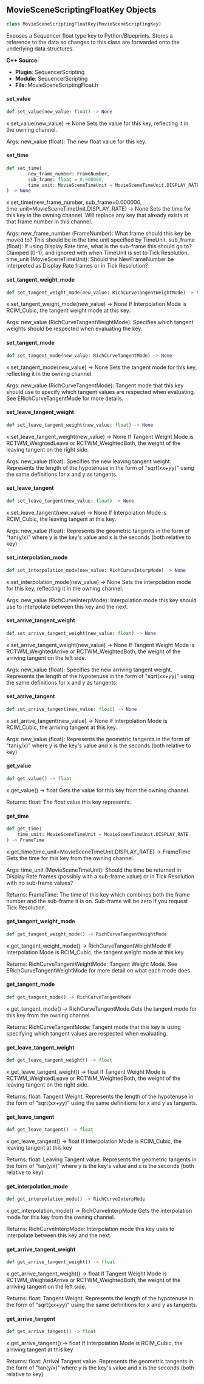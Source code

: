 ## MovieSceneScriptingFloatKey Objects

```python
class MovieSceneScriptingFloatKey(MovieSceneScriptingKey)
```

Exposes a Sequencer float type key to Python/Blueprints.
Stores a reference to the data so changes to this class are forwarded onto the underlying data structures.

**C++ Source:**

- **Plugin**: SequencerScripting
- **Module**: SequencerScripting
- **File**: MovieSceneScriptingFloat.h

<a id="unreal.MovieSceneScriptingFloatKey.set_value"></a>

#### set_value

```python
def set_value(new_value: float) -> None
```

x.set_value(new_value) -> None
Sets the value for this key, reflecting it in the owning channel.

Args:
    new_value (float): The new float value for this key.

<a id="unreal.MovieSceneScriptingFloatKey.set_time"></a>

#### set_time

```python
def set_time(
        new_frame_number: FrameNumber,
        sub_frame: float = 0.000000,
        time_unit: MovieSceneTimeUnit = MovieSceneTimeUnit.DISPLAY_RATE
) -> None
```

x.set_time(new_frame_number, sub_frame=0.000000, time_unit=MovieSceneTimeUnit.DISPLAY_RATE) -> None
Sets the time for this key in the owning channel. Will replace any key that already exists at that frame number in this channel.

Args:
    new_frame_number (FrameNumber): What frame should this key be moved to? This should be in the time unit specified by TimeUnit.
    sub_frame (float): If using Display Rate time, what is the sub-frame this should go to? Clamped [0-1), and ignored with when TimeUnit is set to Tick Resolution.
    time_unit (MovieSceneTimeUnit): Should the NewFrameNumber be interpreted as Display Rate frames or in Tick Resolution?

<a id="unreal.MovieSceneScriptingFloatKey.set_tangent_weight_mode"></a>

#### set_tangent_weight_mode

```python
def set_tangent_weight_mode(new_value: RichCurveTangentWeightMode) -> None
```

x.set_tangent_weight_mode(new_value) -> None
If Interpolation Mode is RCIM_Cubic, the tangent weight mode at this key.

Args:
    new_value (RichCurveTangentWeightMode): Specifies which tangent weights should be respected when evaluating the key.

<a id="unreal.MovieSceneScriptingFloatKey.set_tangent_mode"></a>

#### set_tangent_mode

```python
def set_tangent_mode(new_value: RichCurveTangentMode) -> None
```

x.set_tangent_mode(new_value) -> None
Sets the tangent mode for this key, reflecting it in the owning channel.

Args:
    new_value (RichCurveTangentMode): Tangent mode that this key should use to specify which tangent values are respected when evaluating. See ERichCurveTangentMode for more details.

<a id="unreal.MovieSceneScriptingFloatKey.set_leave_tangent_weight"></a>

#### set_leave_tangent_weight

```python
def set_leave_tangent_weight(new_value: float) -> None
```

x.set_leave_tangent_weight(new_value) -> None
If Tangent Weight Mode is RCTWM_WeightedLeave or RCTWM_WeightedBoth, the weight of the leaving tangent on the right side.

Args:
    new_value (float): Specifies the new leaving tangent weight. Represents the length of the hypotenuse in the form of "sqrt(x*x+y*y)" using the same definitions for x and y as tangents.

<a id="unreal.MovieSceneScriptingFloatKey.set_leave_tangent"></a>

#### set_leave_tangent

```python
def set_leave_tangent(new_value: float) -> None
```

x.set_leave_tangent(new_value) -> None
If Interpolation Mode is RCIM_Cubic, the leaving tangent at this key.

Args:
    new_value (float): Represents the geometric tangents in the form of "tan(y/x)" where y is the key's value and x is the seconds (both relative to key)

<a id="unreal.MovieSceneScriptingFloatKey.set_interpolation_mode"></a>

#### set_interpolation_mode

```python
def set_interpolation_mode(new_value: RichCurveInterpMode) -> None
```

x.set_interpolation_mode(new_value) -> None
Sets the interpolation mode for this key, reflecting it in the owning channel.

Args:
    new_value (RichCurveInterpMode): Interpolation mode this key should use to interpolate between this key and the next.

<a id="unreal.MovieSceneScriptingFloatKey.set_arrive_tangent_weight"></a>

#### set_arrive_tangent_weight

```python
def set_arrive_tangent_weight(new_value: float) -> None
```

x.set_arrive_tangent_weight(new_value) -> None
If Tangent Weight Mode is RCTWM_WeightedArrive or RCTWM_WeightedBoth, the weight of the arriving tangent on the left side.

Args:
    new_value (float): Specifies the new arriving tangent weight. Represents the length of the hypotenuse in the form of "sqrt(x*x+y*y)" using the same definitions for x and y as tangents.

<a id="unreal.MovieSceneScriptingFloatKey.set_arrive_tangent"></a>

#### set_arrive_tangent

```python
def set_arrive_tangent(new_value: float) -> None
```

x.set_arrive_tangent(new_value) -> None
If Interpolation Mode is RCIM_Cubic, the arriving tangent at this key.

Args:
    new_value (float): Represents the geometric tangents in the form of "tan(y/x)" where y is the key's value and x is the seconds (both relative to key)

<a id="unreal.MovieSceneScriptingFloatKey.get_value"></a>

#### get_value

```python
def get_value() -> float
```

x.get_value() -> float
Gets the value for this key from the owning channel.

Returns:
    float: The float value this key represents.

<a id="unreal.MovieSceneScriptingFloatKey.get_time"></a>

#### get_time

```python
def get_time(
    time_unit: MovieSceneTimeUnit = MovieSceneTimeUnit.DISPLAY_RATE
) -> FrameTime
```

x.get_time(time_unit=MovieSceneTimeUnit.DISPLAY_RATE) -> FrameTime
Gets the time for this key from the owning channel.

Args:
    time_unit (MovieSceneTimeUnit): Should the time be returned in Display Rate frames (possibly with a sub-frame value) or in Tick Resolution with no sub-frame values?

Returns:
    FrameTime: The time of this key which combines both the frame number and the sub-frame it is on. Sub-frame will be zero if you request Tick Resolution.

<a id="unreal.MovieSceneScriptingFloatKey.get_tangent_weight_mode"></a>

#### get_tangent_weight_mode

```python
def get_tangent_weight_mode() -> RichCurveTangentWeightMode
```

x.get_tangent_weight_mode() -> RichCurveTangentWeightMode
If Interpolation Mode is RCIM_Cubic, the tangent weight mode at this key

Returns:
    RichCurveTangentWeightMode: Tangent Weight Mode. See ERichCurveTangentWeightMode for more detail on what each mode does.

<a id="unreal.MovieSceneScriptingFloatKey.get_tangent_mode"></a>

#### get_tangent_mode

```python
def get_tangent_mode() -> RichCurveTangentMode
```

x.get_tangent_mode() -> RichCurveTangentMode
Gets the tangent mode for this key from the owning channel.

Returns:
    RichCurveTangentMode: Tangent mode that this key is using specifying which tangent values are respected when evaluating.

<a id="unreal.MovieSceneScriptingFloatKey.get_leave_tangent_weight"></a>

#### get_leave_tangent_weight

```python
def get_leave_tangent_weight() -> float
```

x.get_leave_tangent_weight() -> float
If Tangent Weight Mode is RCTWM_WeightedLeave or RCTWM_WeightedBoth, the weight of the leaving tangent on the right side.

Returns:
    float: Tangent Weight. Represents the length of the hypotenuse in the form of "sqrt(x*x+y*y)" using the same definitions for x and y as tangents.

<a id="unreal.MovieSceneScriptingFloatKey.get_leave_tangent"></a>

#### get_leave_tangent

```python
def get_leave_tangent() -> float
```

x.get_leave_tangent() -> float
If Interpolation Mode is RCIM_Cubic, the leaving tangent at this key

Returns:
    float: Leaving Tangent value. Represents the geometric tangents in the form of "tan(y/x)" where y is the key's value and x is the seconds (both relative to key)

<a id="unreal.MovieSceneScriptingFloatKey.get_interpolation_mode"></a>

#### get_interpolation_mode

```python
def get_interpolation_mode() -> RichCurveInterpMode
```

x.get_interpolation_mode() -> RichCurveInterpMode
Gets the interpolation mode for this key from the owning channel.

Returns:
    RichCurveInterpMode: Interpolation mode this key uses to interpolate between this key and the next.

<a id="unreal.MovieSceneScriptingFloatKey.get_arrive_tangent_weight"></a>

#### get_arrive_tangent_weight

```python
def get_arrive_tangent_weight() -> float
```

x.get_arrive_tangent_weight() -> float
If Tangent Weight Mode is RCTWM_WeightedArrive or RCTWM_WeightedBoth, the weight of the arriving tangent on the left side.

Returns:
    float: Tangent Weight. Represents the length of the hypotenuse in the form of "sqrt(x*x+y*y)" using the same definitions for x and y as tangents.

<a id="unreal.MovieSceneScriptingFloatKey.get_arrive_tangent"></a>

#### get_arrive_tangent

```python
def get_arrive_tangent() -> float
```

x.get_arrive_tangent() -> float
If Interpolation Mode is RCIM_Cubic, the arriving tangent at this key

Returns:
    float: Arrival Tangent value. Represents the geometric tangents in the form of "tan(y/x)" where y is the key's value and x is the seconds (both relative to key)

<a id="unreal.MovieSceneScriptingActualFloatKey"></a>